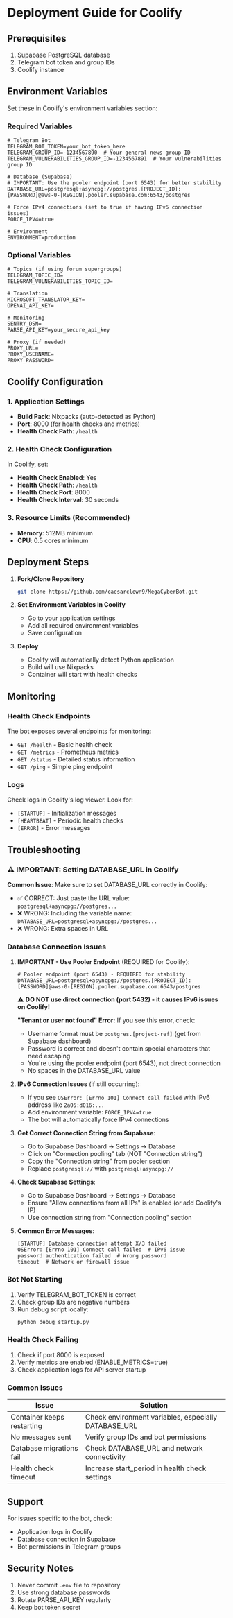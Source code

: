 # Deployment Guide for Coolify

## Prerequisites

1. Supabase PostgreSQL database
2. Telegram bot token and group IDs
3. Coolify instance

## Environment Variables

Set these in Coolify's environment variables section:

### Required Variables

```env
# Telegram Bot
TELEGRAM_BOT_TOKEN=your_bot_token_here
TELEGRAM_GROUP_ID=-1234567890  # Your general news group ID
TELEGRAM_VULNERABILITIES_GROUP_ID=-1234567891  # Your vulnerabilities group ID

# Database (Supabase)
# IMPORTANT: Use the pooler endpoint (port 6543) for better stability
DATABASE_URL=postgresql+asyncpg://postgres.[PROJECT_ID]:[PASSWORD]@aws-0-[REGION].pooler.supabase.com:6543/postgres

# Force IPv4 connections (set to true if having IPv6 connection issues)
FORCE_IPV4=true

# Environment
ENVIRONMENT=production
```

### Optional Variables

```env
# Topics (if using forum supergroups)
TELEGRAM_TOPIC_ID=
TELEGRAM_VULNERABILITIES_TOPIC_ID=

# Translation
MICROSOFT_TRANSLATOR_KEY=
OPENAI_API_KEY=

# Monitoring
SENTRY_DSN=
PARSE_API_KEY=your_secure_api_key

# Proxy (if needed)
PROXY_URL=
PROXY_USERNAME=
PROXY_PASSWORD=
```

## Coolify Configuration

### 1. Application Settings

- **Build Pack**: Nixpacks (auto-detected as Python)
- **Port**: 8000 (for health checks and metrics)
- **Health Check Path**: `/health`

### 2. Health Check Configuration

In Coolify, set:
- **Health Check Enabled**: Yes
- **Health Check Path**: `/health`
- **Health Check Port**: 8000
- **Health Check Interval**: 30 seconds

### 3. Resource Limits (Recommended)

- **Memory**: 512MB minimum
- **CPU**: 0.5 cores minimum

## Deployment Steps

1. **Fork/Clone Repository**
   ```bash
   git clone https://github.com/caesarclown9/MegaCyberBot.git
   ```

2. **Set Environment Variables in Coolify**
   - Go to your application settings
   - Add all required environment variables
   - Save configuration

3. **Deploy**
   - Coolify will automatically detect Python application
   - Build will use Nixpacks
   - Container will start with health checks

## Monitoring

### Health Check Endpoints

The bot exposes several endpoints for monitoring:

- `GET /health` - Basic health check
- `GET /metrics` - Prometheus metrics
- `GET /status` - Detailed status information
- `GET /ping` - Simple ping endpoint

### Logs

Check logs in Coolify's log viewer. Look for:
- `[STARTUP]` - Initialization messages
- `[HEARTBEAT]` - Periodic health checks
- `[ERROR]` - Error messages

## Troubleshooting

### ⚠️ IMPORTANT: Setting DATABASE_URL in Coolify

**Common Issue**: Make sure to set DATABASE_URL correctly in Coolify:
- ✅ CORRECT: Just paste the URL value: `postgresql+asyncpg://postgres...`
- ❌ WRONG: Including the variable name: `DATABASE_URL=postgresql+asyncpg://postgres...`
- ❌ WRONG: Extra spaces in URL

### Database Connection Issues

1. **IMPORTANT - Use Pooler Endpoint** (REQUIRED for Coolify):
   ```
   # Pooler endpoint (port 6543) - REQUIRED for stability
   DATABASE_URL=postgresql+asyncpg://postgres.[PROJECT_ID]:[PASSWORD]@aws-0-[REGION].pooler.supabase.com:6543/postgres
   ```
   
   ⚠️ **DO NOT use direct connection (port 5432) - it causes IPv6 issues on Coolify!**
   
   **"Tenant or user not found" Error:**
   If you see this error, check:
   - Username format must be `postgres.[project-ref]` (get from Supabase dashboard)
   - Password is correct and doesn't contain special characters that need escaping
   - You're using the pooler endpoint (port 6543), not direct connection
   - No spaces in the DATABASE_URL value

2. **IPv6 Connection Issues** (if still occurring):
   - If you see `OSError: [Errno 101] Connect call failed` with IPv6 address like `2a05:d016:...`
   - Add environment variable: `FORCE_IPV4=true`
   - The bot will automatically force IPv4 connections

3. **Get Correct Connection String from Supabase**:
   - Go to Supabase Dashboard → Settings → Database
   - Click on "Connection pooling" tab (NOT "Connection string")
   - Copy the "Connection string" from pooler section
   - Replace `postgresql://` with `postgresql+asyncpg://`

4. **Check Supabase Settings**:
   - Go to Supabase Dashboard → Settings → Database
   - Ensure "Allow connections from all IPs" is enabled (or add Coolify's IP)
   - Use connection string from "Connection pooling" section

5. **Common Error Messages**:
   ```
   [STARTUP] Database connection attempt X/3 failed
   OSError: [Errno 101] Connect call failed  # IPv6 issue
   password authentication failed  # Wrong password
   timeout  # Network or firewall issue
   ```

### Bot Not Starting

1. Verify TELEGRAM_BOT_TOKEN is correct
2. Check group IDs are negative numbers
3. Run debug script locally:
   ```bash
   python debug_startup.py
   ```

### Health Check Failing

1. Check if port 8000 is exposed
2. Verify metrics are enabled (ENABLE_METRICS=true)
3. Check application logs for API server startup

### Common Issues

| Issue | Solution |
|-------|----------|
| Container keeps restarting | Check environment variables, especially DATABASE_URL |
| No messages sent | Verify group IDs and bot permissions |
| Database migrations fail | Check DATABASE_URL and network connectivity |
| Health check timeout | Increase start_period in health check settings |

## Support

For issues specific to the bot, check:
- Application logs in Coolify
- Database connection in Supabase
- Bot permissions in Telegram groups

## Security Notes

1. Never commit `.env` file to repository
2. Use strong database passwords
3. Rotate PARSE_API_KEY regularly
4. Keep bot token secret